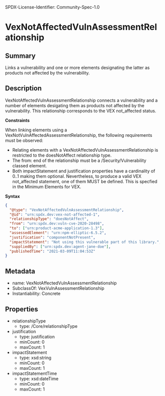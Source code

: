 SPDX-License-Identifier: Community-Spec-1.0

# VexNotAffectedVulnAssessmentRelationship

## Summary

Links a vulnerability and one or more elements designating the latter as products
not affected by the vulnerability.

## Description

VexNotAffectedVulnAssessmentRelationship connects a vulnerability and a number
of elements desigating them as products not affected by the vulnerability.
This relationship corresponds to the VEX not_affected status.

**Constraints**

When linking elements using a VexNotVulnAffectedAssessmentRelationship, the
following requirements must be observed:

* Relating elements with a VexNotAffectedVulnAssessmentRelationship is restricted
to the doesNotAffect relationship type.
* The from: end of the relationship must be a /Security/Vulnerability classed
element.
* Both impactStatement and justification properties have a cardinality of
0..1 making them optional. Nevertheless, to produce a valid VEX not_affected
statement, one of them MUST be defined. This is specfied in the Minimum Elements
for VEX.

**Syntax**

```json
{
  "@type": "VexNotAffectedVulnAssessmentRelationship",
  "@id": "urn:spdx.dev:vex-not-affected-1",
  "relationshipType": "doesNotAffect",
  "from": "urn:spdx.dev:vuln-cve-2020-28498",
  "to": ["urn:product-acme-application-1.3"],
  "assessedElement": "urn:npm-elliptic-6.5.2",
  "justification": "componentNotPresent",
  "impactStatement": "Not using this vulnerable part of this library.",
  "suppliedBy": ["urn:spdx.dev:agent-jane-doe"],
  "publishedTime": "2021-03-09T11:04:53Z"
}
```


## Metadata

- name: VexNotAffectedVulnAssessmentRelationship
- SubclassOf:  VexVulnAssessmentRelationship
- Instantiability: Concrete

## Properties

- relationshipType
  - type: /Core/relationshipType
- justification
  - type: justification
  - minCount: 0
  - maxCount: 1
- impactStatement
  - type: xsd:string
  - minCount: 0
  - maxCount: 1
- impactStatementTime
  - type: xsd:dateTime
  - minCount: 0
  - maxCount: 1
